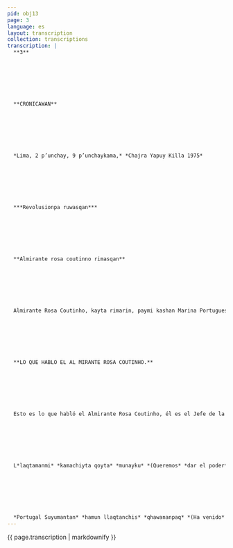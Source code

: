 ```yaml
---
pid: obj13
page: 3
language: es
layout: transcription
collection: transcriptions
transcription: |
  **3**
  
  
  
  
  
  
  
  **CRONICAWAN**
  
  
  
  
  
  
  
  *Lima, 2 p’unchay, 9 p’unchaykama,* *Chajra Yapuy Killa 1975*
  
  
  
  
  
  
  
  ***Revolusionpa ruwasqan***
  
  
  
  
  
  
  
  **Almirante rosa coutinno rimasqan**
  
  
  
  
  
  
  
  Almirante Rosa Coutinho, kayta rimarin, paymi kashan Marina Portuguesa Umalliq, hinallataqmi Movimiento de la Fuerza Armada MFA nisqa, hunt'achiqnin. No Alineados tantanakuy kaqtinmi, Almirante Rosa Coutinho. Portugal Suyo delegasionta umallispa, Peru llaqtanchisman Dictadura kankichis nispa, rimariqtinkun, mana yuyayniyuqta chay rimayta qhawana. Manan kanchu ch’ullapas dictadura llaqta runakunaman kamachiyta qoyta munaqqa. Ñoqaykuqa hamut'ayku ancha lloq'ipi kaqrunakunan ñoqaykuwan kashanku, kikin pukara sayarichisqaykupi. Paykunaq ukhunpin qhali yuyaymanay kashan, mana suyaypas kallashantaq wayna kaqtinku raykun. Chay raykun ruwanapaq kashan pacha t'ijrayman hujmanta haykuchiyta. Movimiento Fuerza Armadaqa, revolusionpa punkunta kicharirqan, hinaspa kichasqallata hap'ishan Revolusionga chayllantanpuririshan, wasapaspa, llaqta ranpasqan. Movimiento Fuerza Armadaqa, sapa kutinmi, llapan lloq’ekunata, sujnaykuta hina qhawayku manan hayk’aqpas awqata hina qhawanmanchu, mayninpiqa pallqo ruwaykunata ruwaqtinkupas, kaymi. kashan principio básico nisqanchis. Llaqta masichakuypas, paykuna pura reqsinakuq runakunawanmi ruwakunan. Chay ruwayqa sasapunin riki. Mana suyay munaq runakunawanm awqana. Chaymi ñoqanchispaq aswan hatun sasakaynin kashan Movimiento Fuerza Armadaqa, runakunawan hunt'asqan kashan. Sapan ka runan huqnirayta qhawan, huqniraytataq khuyanpas. Kaqlla objetivo kasqanmanta pachan, ñoqayku allinpag chayta qhawayku. Arpaywanmi Pacha t'ijray ruwana, ichaqa kusikuy mit'anpas kanmi. Manan pacha t'ijrayqa llakiqchu kanman.
  
  
  
  
  
  
  
  **LO QUE HABLO EL AL MIRANTE ROSA COUTINHO.**
  
  
  
  
  
  
  
  Esto es lo que habló el Almirante Rosa Coutinho, él es el Jefe de la Marina Portuguesa, asimismo esintegrante del Movimiento de la Fuerza Armada. Con motivo de la reunión de los No Alineados, el Almirante Rosa Couthino, presidiendo la delegación del Portugal, vino a nuestro país el Perú. "Cuando se dice que somos una dictadura es un contrasentido. No hay ninguna dictadura que busque entregar el poder a las bases. Nosotros consideramos que las extremas izquierdas están con nosotros del mismo lado de la barricada. Que entre ellas impera una ideología básicamente sana y una impaciencia de juventud también natural. Sencillamente, es preciso reconquistarlos para el proceso revolucionario. El MFA abrió las puertas de la revolución y las mantiene abiertas. La revolución fluye a través de ella y es conducida porel pueblo. El MFA trata siempre a los aliados, las diversas izquierdas, como aliados, aunque a veces hagan tonterías, nunca como enemigos. Esto es un principio básico. Las organizaciones de base, deben ser constituidas por personas que se conocen unas a otras. Es claro que el proceso es diffcil. Hay que luchar contra la propia impaciencia de las personas. Ese es el principal problema que nosotros tenemos El MFA está constituido por personas. Cada uno tiene su propia manera de ver y sentir. Desde que el objetivo sea común, consideramos que eso es constructivo. La revolución hay que hacerla con sacrificio, pero también tiene etapas alegres. Una revolución no puede ser triste.
  
  
  
  
  
  
  
  L*laqtamanmi* *kamachiyta qoyta* *munayku* *(Queremos* *dar el poder* *al pueblo).*
  
  
  
  
  
  
  
  *Portugal Suyumantan* *hamun llaqtanchis* *qhawananpaq* *(Ha venido* *del Portugal* p*ara ver nuestra* *patria).*
---
```


{{ page.transcription | markdownify }}
